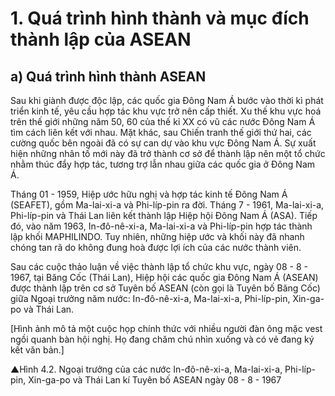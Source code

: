 # 1. Quá trình hình thành và mục đích thành lập của ASEAN

## a) Quá trình hình thành ASEAN

Sau khi giành được độc lập, các quốc gia Đông Nam Á bước vào thời kì phát triển kinh tế, yêu cầu hợp tác khu vực trở nên cấp thiết. Xu thế khu vực hoá trên thế giới những năm 50, 60 của thế kỉ XX có vũ các nước Đông Nam Á tìm cách liên kết với nhau. Mặt khác, sau Chiến tranh thế giới thứ hai, các cường quốc bên ngoài đã có sự can dự vào khu vực Đông Nam Á. Sự xuất hiện những nhân tố mới này đã trở thành cơ sở để thành lập nên một tổ chức nhằm thúc đẩy hợp tác, tương trợ lẫn nhau giữa các quốc gia ở Đông Nam Á.

Tháng 01 - 1959, Hiệp ước hữu nghị và hợp tác kinh tế Đông Nam Á (SEAFET), gồm Ma-lai-xi-a và Phi-líp-pin ra đời. Tháng 7 - 1961, Ma-lai-xi-a, Phi-líp-pin và Thái Lan liên kết thành lập Hiệp hội Đông Nam Á (ASA). Tiếp đó, vào năm 1963, In-đô-nê-xi-a, Ma-lai-xi-a và Phi-líp-pin hợp tác thành lập khối MAPHILINDO. Tuy nhiên, những hiệp ước và khối này đã nhanh chóng tan rã do không đung hoà được lợi ích của các nước thành viên.

Sau các cuộc thảo luận về việc thành lập tổ chức khu vực, ngày 08 - 8 - 1967, tại Băng Cốc (Thái Lan), Hiệp hội các quốc gia Đông Nam Á (ASEAN) được thành lập trên cơ sở Tuyên bố ASEAN (còn gọi là Tuyên bố Băng Cốc) giữa Ngoại trưởng năm nước: In-đô-nê-xi-a, Ma-lai-xi-a, Phi-líp-pin, Xin-ga-po và Thái Lan.

[Hình ảnh mô tả một cuộc họp chính thức với nhiều người đàn ông mặc vest ngồi quanh bàn hội nghị. Họ đang chăm chú nhìn xuống và có vẻ đang ký kết văn bản.]

▲Hình 4.2. Ngoại trưởng của các nước In-đô-nê-xi-a, Ma-lai-xi-a, Phi-líp-pin, Xin-ga-po và Thái Lan kí Tuyên bố ASEAN ngày 08 - 8 - 1967